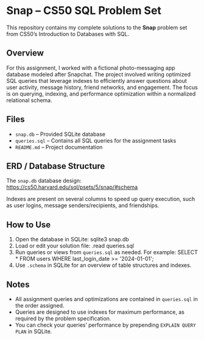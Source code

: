 # Snap – CS50 SQL Problem Set

This repository contains my complete solutions to the **Snap** problem set from CS50’s Introduction to Databases with SQL.

## Overview

For this assignment, I worked with a fictional photo-messaging app database modeled after Snapchat. The project involved writing optimized SQL queries that leverage indexes to efficiently answer questions about user activity, message history, friend networks, and engagement. The focus is on querying, indexing, and performance optimization within a normalized relational schema.

## Files

- `snap.db` – Provided SQLite database
- `queries.sql` – Contains all SQL queries for the assignment tasks
- `README.md` – Project documentation

## ERD / Database Structure

The `snap.db` database design: https://cs50.harvard.edu/sql/psets/5/snap/#schema

Indexes are present on several columns to speed up query execution, such as user logins, message senders/recipients, and friendships.

## How to Use

1. Open the database in SQLite:
sqlite3 snap.db
2. Load or edit your solution file:
.read queries.sql
3. Run queries or views from `queries.sql` as needed. For example:
SELECT * FROM users WHERE last_login_date >= '2024-01-01';
4. Use `.schema` in SQLite for an overview of table structures and indexes.

## Notes

- All assignment queries and optimizations are contained in `queries.sql` in the order assigned.
- Queries are designed to use indexes for maximum performance, as required by the problem specification.
- You can check your queries’ performance by prepending `EXPLAIN QUERY PLAN` in SQLite.



